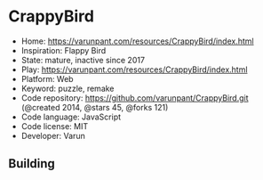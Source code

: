 # CrappyBird

- Home: https://varunpant.com/resources/CrappyBird/index.html
- Inspiration: Flappy Bird
- State: mature, inactive since 2017
- Play: https://varunpant.com/resources/CrappyBird/index.html
- Platform: Web
- Keyword: puzzle, remake
- Code repository: https://github.com/varunpant/CrappyBird.git (@created 2014, @stars 45, @forks 121)
- Code language: JavaScript
- Code license: MIT
- Developer: Varun

## Building
